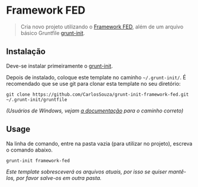 # Framework FED

> Cria novo projeto utilizando o [Framework FED][framework-fed], além de um arquivo básico Gruntfile [grunt-init][].

[grunt-init]: http://gruntjs.com/project-scaffolding
[framework-fed]: https://github.com/CarlosSouza/framework-fed

## Instalação
Deve-se instalar primeiramente o [grunt-init][].

Depois de instalado, coloque este template no caminho `~/.grunt-init/`. É recomendado que se use git para clonar esta template no seu diretório:

```
git clone https://github.com/CarlosSouza/grunt-init-framework-fed.git ~/.grunt-init/gruntfile
```

_(Usuários de Windows, vejam [a documentação][grunt-init] para o caminho correto)_

## Usage

Na linha de comando, entre na pasta vazia (para utilizar no projeto), escreva o comando abaixo.

```
grunt-init framework-fed
```

_Este template sobresceverá os arquivos atuais, por isso se quiser mantê-los, por favor salve-os em outra pasta._
